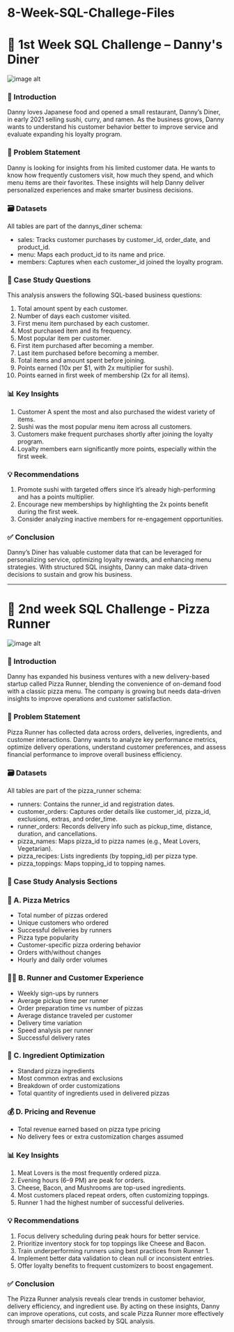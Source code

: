 # 8-Week-SQL-Challege-Files
# 🍱 1st Week SQL Challenge – Danny's Diner
![image alt](https://github.com/PUJITHA12-S/8-Week-SQL-Challege-Files/blob/4ea0d24e3927bcef736195ea024a62758f8309d2/Danny's%20Diner.png)
### 📖 Introduction
  
Danny loves Japanese food and opened a small restaurant, Danny’s Diner, in early 2021 selling sushi, curry, and ramen. As the business grows, Danny wants to understand his customer behavior better to improve service and evaluate expanding his loyalty program.

### 🧩 Problem Statement
Danny is looking for insights from his limited customer data. He wants to know how frequently customers visit, how much they spend, and which menu items are their favorites. These insights will help Danny deliver personalized experiences and make smarter business decisions.

### 🗃️ Datasets
All tables are part of the dannys_diner schema:
* sales: Tracks customer purchases by customer_id, order_date, and product_id.
* menu: Maps each product_id to its name and price.
* members: Captures when each customer_id joined the loyalty program.

### 🧠 Case Study Questions
This analysis answers the following SQL-based business questions:

1. Total amount spent by each customer.
2. Number of days each customer visited.
3. First menu item purchased by each customer.
4. Most purchased item and its frequency.
5. Most popular item per customer.
6. First item purchased after becoming a member.
7. Last item purchased before becoming a member.
8. Total items and amount spent before joining.
9. Points earned (10x per $1, with 2x multiplier for sushi).
10. Points earned in first week of membership (2x for all items).

### 📊 Key Insights
1. Customer A spent the most and also purchased the widest variety of items.
2. Sushi was the most popular menu item across all customers.
3. Customers make frequent purchases shortly after joining the loyalty program.
4. Loyalty members earn significantly more points, especially within the first week.

### 💡 Recommendations
1. Promote sushi with targeted offers since it’s already high-performing and has a points multiplier.
2. Encourage new memberships by highlighting the 2x points benefit during the first week.
3. Consider analyzing inactive members for re-engagement opportunities.

### ✅ Conclusion
Danny’s Diner has valuable customer data that can be leveraged for personalizing service, optimizing loyalty rewards, and enhancing menu strategies. With structured SQL insights, Danny can make data-driven decisions to sustain and grow his business.

-----------------------------------------------------------------------------------------------------------------------------------------------------------------------------------------------------------------
# 🍕 2nd week SQL Challenge - Pizza Runner

![image alt](https://github.com/PUJITHA12-S/8-Week-SQL-Challege-Files/blob/40e1737c242501b2d214fdc9fe91b64266dde56d/PizzaRunner.png)
### 📖 Introduction
Danny has expanded his business ventures with a new delivery-based startup called Pizza Runner, blending the convenience of on-demand food with a classic pizza menu. The company is growing but needs data-driven insights to improve operations and customer satisfaction.

### 🧩 Problem Statement
Pizza Runner has collected data across orders, deliveries, ingredients, and customer interactions. Danny wants to analyze key performance metrics, optimize delivery operations, understand customer preferences, and assess financial performance to improve overall business efficiency.

### 🗃️ Datasets
All tables are part of the pizza_runner schema:
* runners: Contains the runner_id and registration dates.
* customer_orders: Captures order details like customer_id, pizza_id, exclusions, extras, and order_time.
* runner_orders: Records delivery info such as pickup_time, distance, duration, and cancellations.
* pizza_names: Maps pizza_id to pizza names (e.g., Meat Lovers, Vegetarian).
* pizza_recipes: Lists ingredients (by topping_id) per pizza type.
* pizza_toppings: Maps topping_id to topping names.

### 🧠 Case Study Analysis Sections
### 🍕 A. Pizza Metrics
* Total number of pizzas ordered
* Unique customers who ordered
* Successful deliveries by runners
* Pizza type popularity
* Customer-specific pizza ordering behavior
* Orders with/without changes
* Hourly and daily order volumes

### 🏃‍♂️ B. Runner and Customer Experience
* Weekly sign-ups by runners
* Average pickup time per runner
* Order preparation time vs number of pizzas
* Average distance traveled per customer
* Delivery time variation
* Speed analysis per runner
* Successful delivery rates

### 🧂 C. Ingredient Optimization
* Standard pizza ingredients
* Most common extras and exclusions
* Breakdown of order customizations
* Total quantity of ingredients used in delivered pizzas

### 💰 D. Pricing and Revenue
* Total revenue earned based on pizza type pricing
* No delivery fees or extra customization charges assumed

### 📊 Key Insights
1. Meat Lovers is the most frequently ordered pizza.
2. Evening hours (6–9 PM) are peak for orders.
3. Cheese, Bacon, and Mushrooms are top-used ingredients.
4. Most customers placed repeat orders, often customizing toppings.
5. Runner 1 had the highest number of successful deliveries.

### 💡 Recommendations
1. Focus delivery scheduling during peak hours for better service.
2. Prioritize inventory stock for top toppings like Cheese and Bacon.
3. Train underperforming runners using best practices from Runner 1.
4. Implement better data validation to clean null or inconsistent entries.
5. Offer loyalty benefits to frequent customizers to boost engagement.

### ✅ Conclusion
The Pizza Runner analysis reveals clear trends in customer behavior, delivery efficiency, and ingredient use. By acting on these insights, Danny can improve operations, cut costs, and scale Pizza Runner more effectively through smarter decisions backed by SQL analysis.
